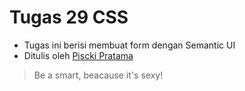 # Tugas 29 CSS

- Tugas ini berisi membuat form dengan Semantic UI
- Ditulis oleh [Piscki Pratama](http://www.linkedin.com/in/pisckipratama)

> Be a smart, beacause it's sexy!
